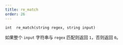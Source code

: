 ```yaml
---
title: re_match
order: 26
---
```

`int  re_match(string regex, string input)`

如果整个 `input` 字符串与 `regex` 匹配则返回 `1`，否则返回 `0`。